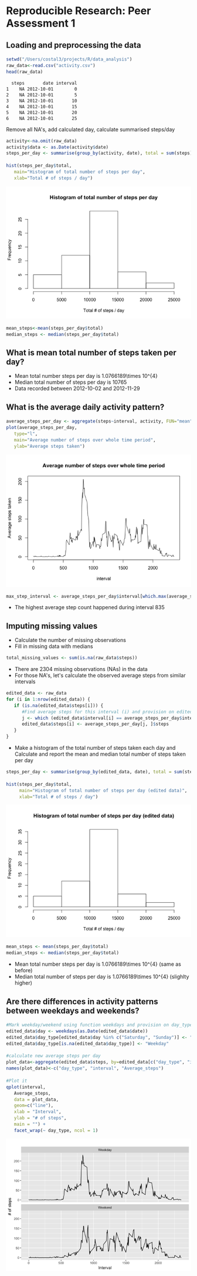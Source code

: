 # Reproducible Research: Peer Assessment 1




## Loading and preprocessing the data


```r
setwd("/Users/costal3/projects/R/data_analysis")
raw_data<-read.csv("activity.csv")
head(raw_data)
```

```
  steps       date interval
1    NA 2012-10-01        0
2    NA 2012-10-01        5
3    NA 2012-10-01       10
4    NA 2012-10-01       15
5    NA 2012-10-01       20
6    NA 2012-10-01       25
```
Remove all NA's, add calculated day, calculate summarised steps/day


```r
activity<-na.omit(raw_data)
activity$data <- as.Date(activity$date)
steps_per_day <- summarise(group_by(activity, date), total = sum(steps))

hist(steps_per_day$total,
   main="Histogram of total number of steps per day",
   xlab="Total # of steps / day")
```

![](PA1_template_files/figure-html/unnamed-chunk-1-1.png)<!-- -->

```r
mean_steps<-mean(steps_per_day$total)
median_steps <- median(steps_per_day$total)
```


## What is mean total number of steps taken per day?

- Mean total number steps per day is 1.0766189\times 10^{4}  
- Median total number of steps per day is 10765  
- Data recorded between 2012-10-02 and 2012-11-29  

## What is the average daily activity pattern?


```r
average_steps_per_day <- aggregate(steps~interval, activity, FUN="mean")
plot(average_steps_per_day,
   type="l",
   main="Average number of steps over whole time period",
   ylab="Average steps taken")
```

![](PA1_template_files/figure-html/unnamed-chunk-2-1.png)<!-- -->

```r
max_step_interval <- average_steps_per_day$interval[which.max(average_steps_per_day$steps)]
```

- The highest average step count happened during interval 835

## Imputing missing values
- Calculate the number of missing observations
- Fill in missing data with medians

```r
total_missing_values <- sum(is.na(raw_data$steps))
```
- There are 2304 missing observations (NAs) in the data
- For those NA's, let's calculate the observed average steps from similar intervals

```r
edited_data <- raw_data
for (i in 1:nrow(edited_data)) {
   if (is.na(edited_data$steps[i])) {
      #Find average steps for this interval (i) and provision on edited_data$steps
      j <- which (edited_data$interval[i] == average_steps_per_day$interval)
      edited_data$steps[i] <- average_steps_per_day[j, ]$steps
   }
}
```
- Make a histogram of the total number of steps taken each day and Calculate and report the mean and median total number of steps taken per day

```r
steps_per_day <- summarise(group_by(edited_data, date), total = sum(steps))

hist(steps_per_day$total,
     main="Histogram of total number of steps per day (edited data)",
     xlab="Total # of steps / day")
```

![](PA1_template_files/figure-html/unnamed-chunk-5-1.png)<!-- -->

```r
mean_steps <- mean(steps_per_day$total)
median_steps <- median(steps_per_day$total)
```
- Mean total number steps per day is 1.0766189\times 10^{4} (same as before)  
- Median total number of steps per day is 1.0766189\times 10^{4} (slighlty higher)  

## Are there differences in activity patterns between weekdays and weekends?

```r
#Mark weekday/weekend using function weekdays and provision on day_type
edited_data$day <- weekdays(as.Date(edited_data$date))
edited_data$day_type[edited_data$day %in% c("Saturday", "Sunday")] <- "Weekend"
edited_data$day_type[is.na(edited_data$day_type)] <- "Weekday"

#calculate new average steps per day
plot_data<-aggregate(edited_data$steps, by=edited_data[c("day_type", "interval")], FUN="mean")
names(plot_data)<-c("day_type", "interval", "Average_steps")

#Plot it
qplot(interval, 
   Average_steps, 
   data = plot_data, 
   geom=c("line"),
   xlab = "Interval", 
   ylab = "# of steps", 
   main = "") +
   facet_wrap(~ day_type, ncol = 1)
```

![](PA1_template_files/figure-html/unnamed-chunk-6-1.png)<!-- -->

